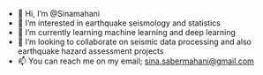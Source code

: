 - 👋 Hi, I’m @Sinamahani
- 👀 I’m interested in earthquake seismology and statistics
- 🌱 I’m currently learning machine learning and deep learning
- 💞️ I’m looking to collaborate on seismic data processing and also earthquake hazard assessment projects
- 📫 You can reach me on my email; sina.sabermahani@gmail.com

<!---
Sinamahani/Sinamahani is a ✨ special ✨ repository because its `README.md` (this file) appears on your GitHub profile.
You can click the Preview link to take a look at your changes.
--->
